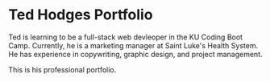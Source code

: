 # Ted Hodges Portfolio
Ted is learning to be a full-stack web devleoper in the KU Coding Boot Camp. Currently, he is a marketing manager at Saint Luke's Health System. He has experience in copywriting, graphic design, and project management.

This is his professional portfolio.
